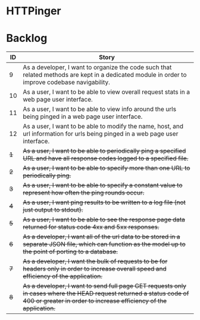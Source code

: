 # HTTPinger
# Backlog
| ID  | Story |
| --- | ----- |
| 9 | As a developer, I want to organize the code such that related methods are kept in a dedicated module in order to improve codebase navigability. |
| 10 | As a user, I want to be able to view overall request stats in a web page user interface. |
| 11 | As a user, I want to be able to view info around the urls being pinged in a web page user interface. |
| 12 | As a user, I want to be able to modify the name, host, and url information for urls being pinged in a web page user interface. |
| ~~1~~ | ~~As a user, I want to be able to periodically ping a specified URL and have all response codes logged to a specified file.~~ |
| ~~2~~ | ~~As a user, I want to be able to specify more than one URL to periodically ping.~~ |
| ~~3~~ | ~~As a user, I want to be able to specify a constant value to represent how often the ping rounds occur.~~ |
| ~~4~~ | ~~As a user, I want ping results to be written to a log file (not just output to stdout).~~ |
| ~~5~~ | ~~As a user, I want to be able to see the response page data returned for status code 4xx and 5xx responses.~~ |
| ~~6~~ | ~~As a developer, I want all of the url data to be stored in a separate JSON file, which can function as the model up to the point of porting to a database.~~ |
| ~~7~~ | ~~As a developer, I want the bulk of requests to be for headers only in order to increase overall speed and efficiency of the application.~~ |
| ~~8~~ | ~~As a developer, I want to send full page GET requests only in cases where the HEAD request returned a status code of 400 or greater in order to increase efficiency of the application.~~ |
